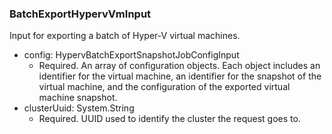 ### BatchExportHypervVmInput
Input for exporting a batch of Hyper-V virtual machines.

- config: HypervBatchExportSnapshotJobConfigInput
  - Required. An array of configuration objects. Each object includes an identifier for the virtual machine, an identifier for the snapshot of the virtual machine, and the configuration of the exported virtual machine snapshot.
- clusterUuid: System.String
  - Required. UUID used to identify the cluster the request goes to.
